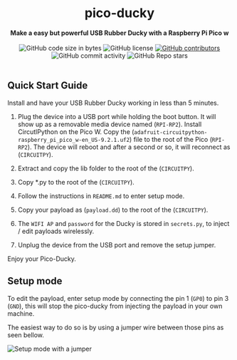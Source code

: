 <h1 align="center">pico-ducky</h1>

<div align="center">
  <strong>Make a easy but powerful USB Rubber Ducky with a Raspberry Pi Pico w</strong>
</div>

<br />

<div align="center">
  <img alt="GitHub code size in bytes" src="https://img.shields.io/github/languages/code-size/dbisu/pico-ducky">
  <img alt="GitHub license" src="https://img.shields.io/github/license/dbisu/pico-ducky">
  <a href="https://github.com/dbisu/pico-ducky/graphs/contributors"><img alt="GitHub contributors" src="https://img.shields.io/github/contributors/dbisu/pico-ducky"></a>
  <img alt="GitHub commit activity" src="https://img.shields.io/github/commit-activity/m/dbisu/pico-ducky">
  <img alt="GitHub Repo stars" src="https://img.shields.io/github/stars/dbisu/pico-ducky">
</div>

<br />

## Quick Start Guide
Install and have your USB Rubber Ducky working in less than 5 minutes.
1. Plug the device into a USB port while holding the boot button. It will show up as a removable media device named (`RPI-RP2`).
   Install CircutlPython on the Pico W.
   Copy the (`adafruit-circuitpython-raspberry_pi_pico_w-en_US-9.2.1.uf2`) file to the root of the Pico (`RPI-RP2`). The device will reboot and after a second or so, it will reconnect as (`CIRCUITPY`).

2. Extract and copy the lib folder to the root of the (`CIRCUITPY`).

3. Copy *.py to the root of the (`CIRCUITPY`).

4. Follow the instructions in `README.md` to enter setup mode.

5. Copy your payload as (`payload.dd`) to the root of the (`CIRCUITPY`).

6. The `WIFI AP` and `password` for the Ducky is stored in `secrets.py`, to inject / edit payloads wirelessly. 

7. Unplug the device from the USB port and remove the setup jumper.

Enjoy your Pico-Ducky.

## Setup mode

To edit the payload, enter setup mode by connecting the pin 1 (`GP0`) to pin 3 (`GND`), this will stop the pico-ducky from injecting the payload in your own machine.

The easiest way to do so is by using a jumper wire between those pins as seen bellow.

![Setup mode with a jumper](images/setup-mode.png)
